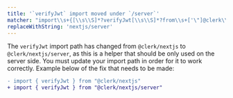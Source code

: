 ```yaml
---
title: '`verifyJwt` import moved under `/server`'
matcher: "import\\s+{[\\s\\S]*?verifyJwt[\\s\\S]*?from\\s+['\"]@clerk\\/(nextjs)[\\s\\S]*?['\"]"
replaceWithString: 'nextjs/server'
---
```


The `verifyJwt` import path has changed from `@clerk/nextjs` to `@clerk/nextjs/server`, as this is a helper that should be only used on the server side. You must update your import path in order for it to work correctly. Example below of the fix that needs to be made:

```diff
- import { verifyJwt } from "@clerk/nextjs"
+ import { verifyJwt } from "@clerk/nextjs/server"
```
